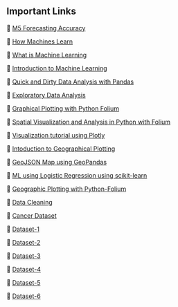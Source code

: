 ## Important Links

📌 [M5 Forecasting Accuracy](https://www.kaggle.com/c/m5-forecasting-accuracy/overview/prizes)

📌 [How Machines Learn](https://www.youtube.com/watch?v=R9OHn5ZF4Uo)

📌 [What is Machine Learning](https://www.youtube.com/watch?v=f_uwKZIAeM0&t=3s)

📌 [Introduction to Machine Learning](https://drive.google.com/file/d/1Ef-iLGSs7Z2F_rarN06nEyGjt1pX5ZOp/view?usp=sharing)

📌 [Quick and Dirty Data Analysis with Pandas](https://machinelearningmastery.com/quick-and-dirty-data-analysis-with-pandas/)

📌 [Exploratory Data Analysis](https://machinelearningmastery.com/understand-problem-get-better-results-using-exploratory-data-analysis/)

📌 [Graphical Plotting with Python Folium](https://medium.com/@madhuramiah/geographic-plotting-with-python-folium-2f235cc167b7)

📌 [Spatial Visualization and Analysis in Python with Folium](https://towardsdatascience.com/data-101s-spatial-visualizations-and-analysis-in-python-with-folium-39730da2adf)

📌 [Visualization tutorial using Plotly](https://www.kaggle.com/thebrownviking20/intermediate-visualization-tutorial-using-plotly)

📌 [Intoduction to Geographical Plotting](https://towardsdatascience.com/intro-to-geographical-plotting-237f59fec735)

📌 [GeoJSON Map using GeoPandas](https://medium.com/@h4k1m0u/plot-a-geojson-map-using-geopandas-be89e7a0b93b)

📌 [ML using Logistic Regression using scikit-learn](https://medium.com/@kbrook10/day-10-machine-learning-using-logisticregression-with-scikit-learn-99316e6589cd)

📌 [Geographic Plotting with Python-Folium](https://medium.com/@madhuramiah/geographic-plotting-with-python-folium-2f235cc167b7)

📌 [Data Cleaning](https://github.com/Anpr1211/Interpretable-ML/blob/master/Cervical%20Cancer%20Dataset/Cervical%20Cancer%20Dataset%20-%20Cleaning.ipynb)

📌 [Cancer Dataset](https://github.com/Anpr1211/Interpretable-ML/blob/master/Cervical%20Cancer%20Dataset/Cervical%20Cancer%20Dataset%20-%20Cleaning.ipynb)

📌 [Dataset-1](https://drive.google.com/file/d/1wz-cgIBbeBAqBw66ZEBn9RskkHhi_QNs/view?usp=sharing)

📌 [Dataset-2](https://drive.google.com/file/d/1tAX7nUhYeUJ0yKeIZRV5mbVWAD2QUg7K/view?usp=sharing)

📌 [Dataset-3](https://raw.githubusercontent.com/plotly/datasets/master/2011_us_ag_exports.csv)

📌 [Dataset-4](https://raw.githubusercontent.com/plotly/datasets/master/2011_us_ag_exports.csv)

📌 [Dataset-5](https://archive.ics.uci.edu/ml/machine-learning-databases/00409/Daily_Demand_Forecasting_Orders.csv)

📌 [Dataset-6](https://archive.ics.uci.edu/ml/machine-learning-databases/00409/Daily_Demand_Forecasting_Orders.csv)
